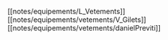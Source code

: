 [[notes/equipements/L_Vetements]] [[notes/equipements/vetements/V_Gilets]] [[notes/equipements/vetements/danielPreviti]]
